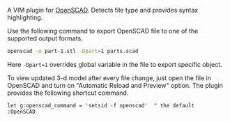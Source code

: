 A VIM plugin for [OpenSCAD](https://www.openscad.org/).
Detects file type and provides syntax highlighting.

Use the following command to export OpenSCAD file to one of the supported output formats.
```bash
openscad -o part-1.stl -Dpart=1 parts.scad
```
Here `-Dpart=1` overrides global variable in the file to export specific object.

To view updated 3-d model after every file change, just open the file in
OpenSCAD and turn on "Automatic Reload and Preview" option. The plugin provides
the following shortcut command.
```vim
let g:openscad_command = 'setsid -f openscad'  " the default
:OpenSCAD
```
